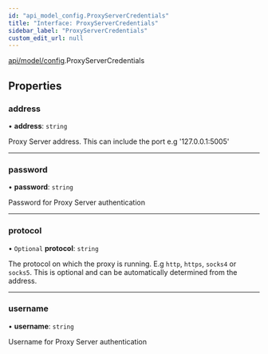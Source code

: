 ```yaml
---
id: "api_model_config.ProxyServerCredentials"
title: "Interface: ProxyServerCredentials"
sidebar_label: "ProxyServerCredentials"
custom_edit_url: null
---
```


[api/model/config](/api/modules/api_model_config.md).ProxyServerCredentials

## Properties

### address

• **address**: `string`

Proxy Server address. This can include the port e.g '127.0.0.1:5005'

___

### password

• **password**: `string`

Password for Proxy Server authentication

___

### protocol

• `Optional` **protocol**: `string`

The protocol on which the proxy is running. E.g `http`, `https`, `socks4` or `socks5`. This is optional and can be automatically determined from the address.

___

### username

• **username**: `string`

Username for Proxy Server authentication
